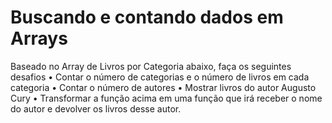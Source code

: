 # Buscando e contando dados em Arrays
 
   Baseado no Array de Livros por Categoria abaixo, faça os seguintes desafios
        • Contar o número de categorias e o número de livros em cada categoria
        • Contar o número de autores
        • Mostrar livros do autor Augusto Cury
        • Transformar a função acima em uma função que irá receber o nome do autor e devolver os livros desse autor.

